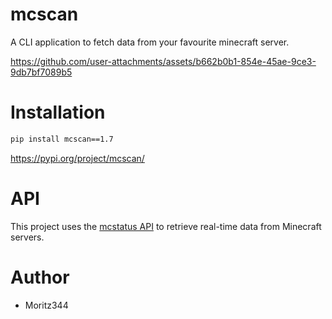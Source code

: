 # mcscan

A CLI application to fetch data from your favourite minecraft server.




https://github.com/user-attachments/assets/b662b0b1-854e-45ae-9ce3-9db7bf7089b5



# Installation
```bash
pip install mcscan==1.7
```

https://pypi.org/project/mcscan/

# API
This project uses the [mcstatus API](https://mcstatus.io/docs) to retrieve real-time data from Minecraft servers.

# Author
- Moritz344


